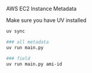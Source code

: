 AWS EC2 Instance Metadata

Make sure you have UV installed

```bash
uv sync

### all metadata
uv run main.py 

### field
uv run main.py ami-id
```
